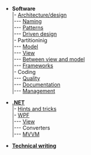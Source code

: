 - __Software__\
|- [Architecture/design](readme+/dev/software-design.md)\
|--- [Naming](readme+/dev/code-naming.md)\
|--- [Patterns](readme+/dev/code-patterns.md)\
|--- [Driven design](readme+/dev/tdd-ddd.md)\
|- Partitioninig\
|--- [Model](readme+/dev/software-parts/app-model.md)\
|--- [View](readme+/dev/software-parts/app-view.md)\
|--- [Between view and model](readme+/dev/software-parts/app-view_model.md)\
|--- [Frameworks](readme+/dev/software-parts/ext_modules.md)\
|- Coding\
|--- [Quality](readme+/dev/praxis/code-quality.md)\
|--- [Documentation](readme+/dev/praxis/code-docu.md)\
|--- [Management](readme+/dev/praxis/code-mngmnt.md) 

- [__.NET__](readme+/dev/.net)\
|- [Hints and tricks](readme+/dev/.net/readme+/cs_hints.md)\
|- [WPF](readme+/dev/.net/wpf/)\
|--- [View](readme+/dev/.net/wpf/readme+/wpf_xaml-view.md)\
|--- Converters\
|--- [MVVM](readme+/dev/.net/wpf/mvvm)

- [__Technical writing__](readme+/pencraft)

